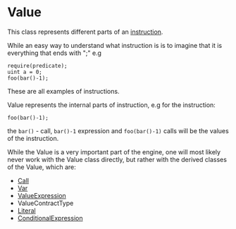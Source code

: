 # Value

This class represents different parts of an [instruction](../instruction/).

While an easy way to understand what instruction is is to imagine that it is everything that ends with ";" e.g

```solidity
require(predicate); 
uint a = 0;
foo(bar()-1);
```

These are all examples of instructions.

Value represents the internal parts of instruction, e.g for the instruction:

```solidity
foo(bar()-1);
```

the `bar()` - call, `bar()-1` expression and `foo(bar()-1)` calls will be the values of the instruction.

While the Value is a very important part of the engine, one will most likely never work with the Value class directly, but rather with the derived classes of the Value, which are:

* [Call](call/)
* [Var](var/)
* [ValueExpression](valueexpression/)
* ValueContractType
* [Literal](literal/)
* [ConditionalExpression](conditionalexpression/)
